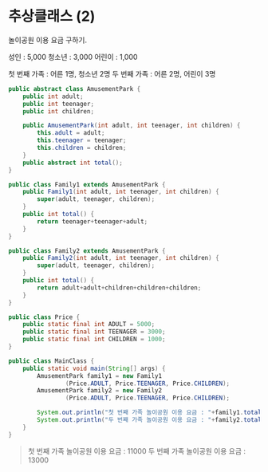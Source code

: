 # 추상클래스 (2)

놀이공원 이용 요금 구하기.

성인 : 5,000
청소년 : 3,000
어린이 : 1,000

첫 번째 가족 : 어른 1명, 청소년 2명
두 번째 가족 : 어른 2명, 어린이 3명

```java
public abstract class AmusementPark {
	public int adult;
	public int teenager;
	public int children;

	public AmusementPark(int adult, int teenager, int children) {
		this.adult = adult;
		this.teenager = teenager;
		this.children = children;
	}
	public abstract int total();
}
```

```java
public class Family1 extends AmusementPark {
	public Family1(int adult, int teenager, int children) {
		super(adult, teenager, children);
	}
	public int total() {
		return teenager+teenager+adult;
	}
}
```

```java
public class Family2 extends AmusementPark {
	public Family2(int adult, int teenager, int children) {
		super(adult, teenager, children);
	}
	public int total() {
		return adult+adult+children+children+children;
	}
}
```

```java
public class Price {
	public static final int ADULT = 5000;
	public static final int TEENAGER = 3000;
	public static final int CHILDREN = 1000;
}
```

```java
public class MainClass {
	public static void main(String[] args) {
		AmusementPark family1 = new Family1
				(Price.ADULT, Price.TEENAGER, Price.CHILDREN);
		AmusementPark family2 = new Family2
				(Price.ADULT, Price.TEENAGER, Price.CHILDREN);

		System.out.println("첫 번째 가족 놀이공원 이용 요금 : "+family1.total());
		System.out.println("두 번째 가족 놀이공원 이용 요금 : "+family2.total());
	}
}
```

> 첫 번째 가족 놀이공원 이용 요금 : 11000
> 두 번째 가족 놀이공원 이용 요금 : 13000
